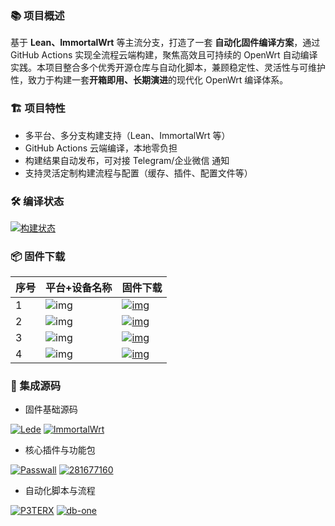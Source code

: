 ### 📚 项目概述

基于 **Lean、ImmortalWrt** 等主流分支，打造了一套 **自动化固件编译方案**，通过 GitHub Actions 实现全流程云端构建，聚焦高效且可持续的 OpenWrt 自动编译实践。本项目整合多个优秀开源仓库与自动化脚本，兼顾稳定性、灵活性与可维护性，致力于构建一套**开箱即用、长期演进**的现代化 OpenWrt 编译体系。

### 🏗️ 项目特性

- 多平台、多分支构建支持（Lean、ImmortalWrt 等）
- GitHub Actions 云端编译，本地零负担
- 构建结果自动发布，可对接 Telegram/企业微信 通知
- 支持灵活定制构建流程与配置（缓存、插件、配置文件等）

### 🛠 编译状态

[![构建状态](https://img.shields.io/github/actions/workflow/status/xcz-ns/OpenWrt-Build/OpenWrt-Actions.yml?label=构建状态&style=for-the-badge&logo=github-actions)](https://github.com/xcz-ns/OpenWrt-Build/actions)

### 📦 固件下载

| 序号 | 平台+设备名称                                                | 固件下载                                                     |
| ---- | ------------------------------------------------------------ | ------------------------------------------------------------ |
| 1    | ![img](https://img.shields.io/badge/Lean-x86_64_18.04-32C955.svg?logo=openwrt) | [![img](https://img.shields.io/badge/%E4%B8%8B%E8%BD%BD-%E9%93%BE%E6%8E%A5-blueviolet.svg?logo=hack-the-box)](https://github.com/xcz-ns/OpenWrt-Build/releases?q=Lean_x86_64_18.04&expanded=true) |
| 2    | ![img](https://img.shields.io/badge/Lean-x86_64_24.01-32C955.svg?logo=openwrt) | [![img](https://img.shields.io/badge/%E4%B8%8B%E8%BD%BD-%E9%93%BE%E6%8E%A5-blueviolet.svg?logo=hack-the-box)](https://github.com/xcz-ns/OpenWrt-Build/releases?q=Lean_x86_64_24.01&expanded=true) |
| 3    | ![img](https://img.shields.io/badge/Lean-Cudy_18.04-32C955.svg?logo=openwrt) | [![img](https://img.shields.io/badge/%E4%B8%8B%E8%BD%BD-%E9%93%BE%E6%8E%A5-blueviolet.svg?logo=hack-the-box)](https://github.com/xcz-ns/OpenWrt-Build/releases?q=Lean_Cudy_18.04&expanded=true) |
| 4    | ![img](https://img.shields.io/badge/ImmortalWrt-x86_64-32C955.svg?logo=openwrt) | [![img](https://img.shields.io/badge/%E4%B8%8B%E8%BD%BD-%E9%93%BE%E6%8E%A5-blueviolet.svg?logo=hack-the-box)](https://github.com/xcz-ns/OpenWrt-Build/releases?q=immortalwrt_x86_64&expanded=true) |


### 🔧 集成源码

- 固件基础源码

[![Lede](https://img.shields.io/badge/Lede-coolsnowwolf-ff69b4.svg?style=flat&logo=appveyor)](https://github.com/coolsnowwolf/lede)
 [![ImmortalWrt](https://img.shields.io/badge/ImmortalWrt-immortalwrt-ff69b4.svg?style=flat&logo=appveyor)](https://github.com/immortalwrt/immortalwrt)


- 核心插件与功能包

[![Passwall](https://img.shields.io/badge/openwrt_passwall-xiaorouji-8a2be2.svg?style=flat&logo=appveyor)](https://github.com/xiaorouji/openwrt-passwall)
 [![281677160](https://img.shields.io/badge/openwrt_package-281677160-8a2be2.svg?style=flat&logo=appveyor)](https://github.com/281677160/openwrt-package)


- 自动化脚本与流程

[![P3TERX](https://img.shields.io/badge/OpenWrt-P3TERX-orange.svg?style=flat&logo=appveyor)](https://github.com/P3TERX/Actions-OpenWrt)
 [![db-one](https://img.shields.io/badge/OpenWrt_AutoBuild-db--one-orange.svg?style=flat&logo=appveyor)](https://github.com/db-one/OpenWrt-AutoBuild)
